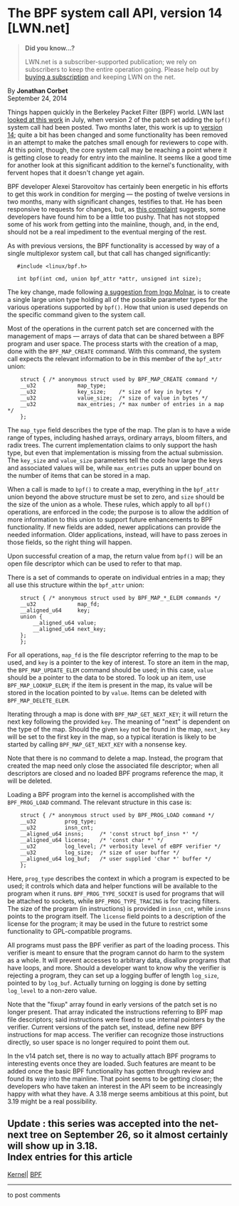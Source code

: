 # The BPF system call API,  version 14 [LWN.net]

> **Did you know...?**
> 
> LWN.net is a subscriber-supported publication; we rely on subscribers to keep the entire operation going. Please help out by [buying a subscription](/Promo/nst-nag4/subscribe) and keeping LWN on the net. 

By **Jonathan Corbet**  
September 24, 2014 

Things happen quickly in the Berkeley Packet Filter (BPF) world. LWN last [looked at this work](/Articles/606089/) in July, when version 2 of the patch set adding the `bpf()` system call had been posted. Two months later, this work is up to [version 14](/Articles/612764/); quite a bit has been changed and some functionality has been removed in an attempt to make the patches small enough for reviewers to cope with. At this point, though, the core system call may be reaching a point where it is getting close to ready for entry into the mainline. It seems like a good time for another look at this significant addition to the kernel's functionality, with fervent hopes that it doesn't change yet again. 

BPF developer Alexei Starovoitov has certainly been energetic in his efforts to get this work in condition for merging — the posting of twelve versions in two months, many with significant changes, testifies to that. He has been responsive to requests for changes, but, as [this complaint](/Articles/612886/) suggests, some developers have found him to be a little too pushy. That has not stopped some of his work from getting into the mainline, though, and, in the end, should not be a real impediment to the eventual merging of the rest. 

As with previous versions, the BPF functionality is accessed by way of a single multiplexor system call, but that call has changed significantly: 
    
    
       #include <linux/bpf.h>
    
       int bpf(int cmd, union bpf_attr *attr, unsigned int size);
    

The key change, made following [a suggestion from Ingo Molnar](/Articles/612882/), is to create a single large union type holding all of the possible parameter types for the various operations supported by `bpf()`. How that union is used depends on the specific command given to the system call. 

Most of the operations in the current patch set are concerned with the management of maps — arrays of data that can be shared between a BPF program and user space. The process starts with the creation of a map, done with the `BPF_MAP_CREATE` command. With this command, the system call expects the relevant information to be in this member of the `bpf_attr` union: 
    
    
        struct { /* anonymous struct used by BPF_MAP_CREATE command */
    	__u32             map_type;
    	__u32             key_size;    /* size of key in bytes */
    	__u32             value_size;  /* size of value in bytes */
    	__u32             max_entries; /* max number of entries in a map */
        };
    

The `map_type` field describes the type of the map. The plan is to have a wide range of types, including hashed arrays, ordinary arrays, bloom filters, and radix trees. The current implementation claims to only support the hash type, but even that implementation is missing from the actual submission. The `key_size` and `value_size` parameters tell the code how large the keys and associated values will be, while `max_entries` puts an upper bound on the number of items that can be stored in a map. 

When a call is made to `bpf()` to create a map, everything in the `bpf_attr` union beyond the above structure must be set to zero, and `size` should be the size of the union as a whole. These rules, which apply to all `bpf()` operations, are enforced in the code; the purpose is to allow the addition of more information to this union to support future enhancements to BPF functionality. If new fields are added, newer applications can provide the needed information. Older applications, instead, will have to pass zeroes in those fields, so the right thing will happen. 

Upon successful creation of a map, the return value from `bpf()` will be an open file descriptor which can be used to refer to that map. 

There is a set of commands to operate on individual entries in a map; they all use this structure within the `bpf_attr` union: 
    
    
        struct { /* anonymous struct used by BPF_MAP_*_ELEM commands */
    	__u32             map_fd;
    	__aligned_u64     key;
    	union {
    	    __aligned_u64 value;
    	    __aligned_u64 next_key;
    	};
        };
    

For all operations, `map_fd` is the file descriptor referring to the map to be used, and `key` is a pointer to the key of interest. To store an item in the map, the `BPF_MAP_UPDATE_ELEM` command should be used; in this case, `value` should be a pointer to the data to be stored. To look up an item, use `BPF_MAP_LOOKUP_ELEM`; if the item is present in the map, its value will be stored in the location pointed to by `value`. Items can be deleted with `BPF_MAP_DELETE_ELEM`. 

Iterating through a map is done with `BPF_MAP_GET_NEXT_KEY`; it will return the next key following the provided `key`. The meaning of "next" is dependent on the type of the map. Should the given `key` not be found in the map, `next_key` will be set to the first key in the map, so a typical iteration is likely to be started by calling `BPF_MAP_GET_NEXT_KEY` with a nonsense key. 

Note that there is no command to delete a map. Instead, the program that created the map need only close the associated file descriptor; when all descriptors are closed and no loaded BPF programs reference the map, it will be deleted. 

Loading a BPF program into the kernel is accomplished with the `BPF_PROG_LOAD` command. The relevant structure in this case is: 
    
    
        struct { /* anonymous struct used by BPF_PROG_LOAD command */
    	__u32         prog_type;
    	__u32         insn_cnt;
    	__aligned_u64 insns;     /* 'const struct bpf_insn *' */
    	__aligned_u64 license;   /* 'const char *' */
    	__u32         log_level; /* verbosity level of eBPF verifier */
    	__u32         log_size;  /* size of user buffer */
    	__aligned_u64 log_buf;   /* user supplied 'char *' buffer */
        };
    

Here, `prog_type` describes the context in which a program is expected to be used; it controls which data and helper functions will be available to the program when it runs. `BPF_PROG_TYPE_SOCKET` is used for programs that will be attached to sockets, while `BPF_PROG_TYPE_TRACING` is for tracing filters. The size of the program (in instructions) is provided in `insn_cnt`, while `insns` points to the program itself. The `license` field points to a description of the license for the program; it may be used in the future to restrict some functionality to GPL-compatible programs. 

All programs must pass the BPF verifier as part of the loading process. This verifier is meant to ensure that the program cannot do harm to the system as a whole. It will prevent accesses to arbitrary data, disallow programs that have loops, and more. Should a developer want to know why the verifier is rejecting a program, they can set up a logging buffer of length `log_size`, pointed to by `log_buf`. Actually turning on logging is done by setting `log_level` to a non-zero value. 

Note that the "fixup" array found in early versions of the patch set is no longer present. That array indicated the instructions referring to BPF map file descriptors; said instructions were fixed to use internal pointers by the verifier. Current versions of the patch set, instead, define new BPF instructions for map access. The verifier can recognize those instructions directly, so user space is no longer required to point them out. 

In the v14 patch set, there is no way to actually attach BPF programs to interesting events once they are loaded. Such features are meant to be added once the basic BPF functionality has gotten through review and found its way into the mainline. That point seems to be getting closer; the developers who have taken an interest in the API seem to be increasingly happy with what they have. A 3.18 merge seems ambitious at this point, but 3.19 might be a real possibility. 

**Update** : this series was accepted into the net-next tree on September 26, so it almost certainly will show up in 3.18.  
Index entries for this article  
---  
[Kernel](/Kernel/Index)| [BPF](/Kernel/Index#BPF)  
  


* * *

to post comments 
